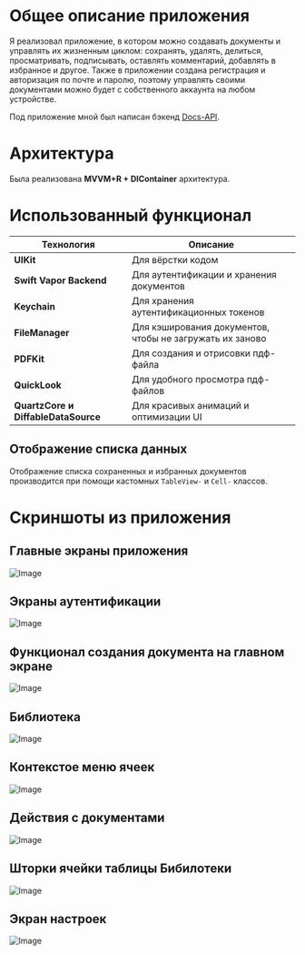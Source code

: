 # Общее описание приложения

Я реализовал приложение, в котором можно создавать документы и управлять их жизненным циклом: сохранять, удалять, делиться, просматривать, подписывать, оставлять комментарий, добавлять в избранное и другое. Также в приложении создана регистрация и авторизация по почте и паролю, поэтому управлять своими документами можно будет с собственного аккаунта на любом устройстве.

Под приложение мной был написан бэкенд [Docs-API](https://github.com/matveylogee/API-Docs).

# Архитектура

Была реализована **MVVM+R + DIContainer** архитектура.

# Использованный функционал

| Технология          | Описание                                                      |
|---------------------|---------------------------------------------------------------|
| **UIKit**           | Для вёрстки кодом                                             |
| **Swift Vapor Backend** | Для аутентификации и хранения документов                  |
| **Keychain**        | Для хранения аутентификационных токенов                       |
| **FileManager**     | Для кэширования документов, чтобы не загружать их заново      |
| **PDFKit**          | Для создания и отрисовки пдф-файла                            |
| **QuickLook**       | Для удобного просмотра пдф-файлов                             |
| **QuartzCore и DiffableDataSource**      | Для красивых анимаций и оптимизации UI   |


## Отображение списка данных

Отображение списка сохраненных и избранных документов производится при помощи кастомных `TableView-` и `Cell-` классов.

# Скриншоты из приложения

## Главные экраны приложения 

![Image](https://github.com/user-attachments/assets/15983625-b435-4458-967d-e621386523a3)

## Экраны аутентификации

![Image](https://github.com/user-attachments/assets/57ccee43-e024-4c25-a359-cd9bec6db847)

## Функционал создания документа на главном экране

![Image](https://github.com/user-attachments/assets/b9ea29a8-1c06-435d-ba42-66625e396b3d)

## Библиотека

![Image](https://github.com/user-attachments/assets/4641eb33-a5df-453e-b5a0-4e253c9bd930)

## Контекстое меню ячеек

![Image](https://github.com/user-attachments/assets/8d0a56d8-f097-4f12-b236-11c2dfcd5723)

## Действия с документами

![Image](https://github.com/user-attachments/assets/fd1c0064-4471-49fc-a719-c09cd98e0de0)

## Шторки ячейки таблицы Бибилотеки

![Image](https://github.com/user-attachments/assets/7f232865-336a-4ba5-b6e5-03ac376d46fd)

## Экран настроек

![Image](https://github.com/user-attachments/assets/2857655a-6a08-4e67-9455-9c7557336d22)
